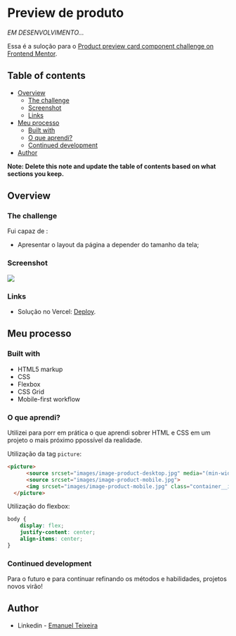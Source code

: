 # Preview de produto

*EM DESENVOLVIMENTO...*

Essa é a suloção para o  [Product preview card component challenge on Frontend Mentor](https://www.frontendmentor.io/challenges/product-preview-card-component-GO7UmttRfa).  

## Table of contents

- [Overview](#overview)
  - [The challenge](#the-challenge)
  - [Screenshot](#screenshot)
  - [Links](#links)
- [Meu processo](#meu-processo)
  - [Built with](#built-with)
  - [O que aprendi?](#o-que-aprendi)
  - [Continued development](#continued-development)
- [Author](#author)

**Note: Delete this note and update the table of contents based on what sections you keep.**

## Overview

### The challenge

Fui capaz de :

- Apresentar o layout da página a depender do tamanho da tela;

### Screenshot

![](https://github.com/Emanuelmts/preview-produto/assets/44686829/b5b99d92-a64f-4367-9104-96a11856cb6d)


### Links

- Solução no Vercel: [Deploy](https://preview-produto-l2dcsst2a-emanuelmts.vercel.app/).

## Meu processo

### Built with

- HTML5 markup
- CSS 
- Flexbox
- CSS Grid
- Mobile-first workflow


### O que aprendi?

Utilizei para porr em prática o que aprendi sobrer HTML e CSS em um projeto o mais próximo ppossível da realidade.

Utilização da tag `picture`:

```html
<picture>
      <source srcset="images/image-product-desktop.jpg" media="(min-width: 1440px)">
      <source srcset="images/image-product-mobile.jpg">
      <img srcset="images/image-product-mobile.jpg" class="container__imagem__foto">
  </picture>
```
Utilização do flexbox:
```css
body {
    display: flex;
    justify-content: center;
    align-items: center;
}
```

### Continued development

Para o futuro e para continuar refinando os métodos e habilidades, projetos novos virão!


## Author

- Linkedin - [Emanuel Teixeira](https://www.linkedin.com/in/emanuelct/)

